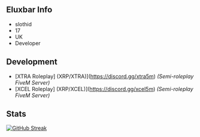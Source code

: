 ## Eluxbar Info
- slothid
- 17
- UK
- Developer
   
## Development
- [XTRA Roleplay] (XRP/XTRA)](https://discord.gg/xtra5m) *(Semi-roleplay FiveM Server)*
- [XCEL Roleplay] (XRP/XCEL)](https://discord.gg/xcel5m) *(Semi-roleplay FiveM Server)*

## Stats
[![GitHub Streak](https://streak-stats.demolab.com?user=eluxbar&theme=midnight-purple&hide_border=true)](https://git.io/streak-stats)
